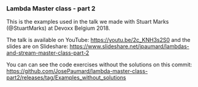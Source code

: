 ### Lambda Master class - part 2

This is the examples used in the talk we made with Stuart Marks (@StuartMarks) at Devoxx Belgium 2018. 

The talk is available on YouTube: https://youtu.be/2c_KNH3s2S0 and the slides are on Slideshare: https://www.slideshare.net/jpaumard/lambdas-and-stream-master-class-part-2

You can can see the code exercises without the solutions on this commit: https://github.com/JosePaumard/lambda-master-class-part2/releases/tag/Examples_without_solutions

